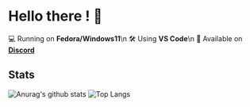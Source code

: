 # Hello there ! 👋

💻 Running on **Fedora/Windows11**\n
🛠️ Using **VS Code**\n
💬 Available on **[Discord](http://discord.com/users/1087664832863547493)**

## Stats
![Anurag's github stats](https://github-readme-stats.vercel.app/api?username=firminsurgithub&show_icons=true&count_private=true&bg_color=ffffff,F9F9F9)
![Top Langs](https://github-readme-stats.vercel.app/api/top-langs/?username=firminsurgithub)
